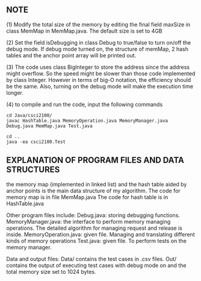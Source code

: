 ## NOTE
(1) Modify the total size of the memory by editing the final field maxSize in class MemMap in MemMap.java. The default size is set to 4GB

(2) Set the field isDebugging in class Debug to true/false to turn on/off the debug mode. If debug mode turned on, the structure of memMap, 2 hash tables and the anchor point array will be printed out.

(3) The code uses class BigInteger to store the address since the address might overflow. So the speed might be slower than those code implemented by class Integer. However in terms of big-O notation, the efficiency should be the same. Also, turning on the debug mode will make the execution time longer.

(4) to compile and run the code, input the following commands
```
cd Java/csci2100/
javac HashTable.java MemoryOperation.java MemoryManager.java Debug.java MemMap.java Test.java

cd ..
java -ea csci2100.Test
```


## EXPLANATION OF PROGRAM FILES AND DATA STRUCTURES
the memory map (implemented in linked list) and the hash table aided by anchor points is the main data structure of my algorithm.
The code for memory map is in file MemMap.java
The code for hash table is in HashTable.java

Other program files include:
Debug.java: storing debugging functions.
MemoryManager.java: the interface to perform memory managing operations. The detailed algorithm for managing request and release is inside.
MemoryOperation.java: given file. Managing and translating different kinds of memory operations
Test.java: given file. To perform tests on the memory manager.

Data and output files:
Data/ contains the test cases in .csv files.
Out/ contains the output of executing test cases with debug mode on and the total memory size set to 1024 bytes.